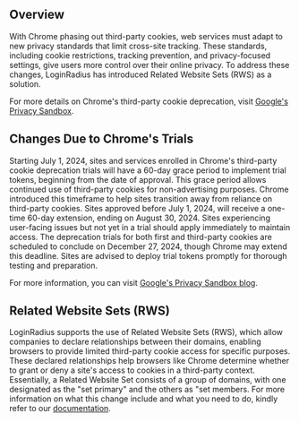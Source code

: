 ## Overview

With Chrome phasing out third-party cookies, web services must adapt to new privacy standards that limit cross-site tracking. These standards, including cookie restrictions, tracking prevention, and privacy-focused settings, give users more control over their online privacy. To address these changes, LoginRadius has introduced Related Website Sets (RWS) as a solution.

For more details on Chrome's third-party cookie deprecation, visit [Google's Privacy Sandbox](https://developers.google.com/privacy-sandbox/3pcd).

## Changes Due to Chrome's Trials

Starting July 1, 2024, sites and services enrolled in Chrome's third-party cookie deprecation trials will have a 60-day grace period to implement trial tokens, beginning from the date of approval. This grace period allows continued use of third-party cookies for non-advertising purposes. Chrome introduced this timeframe to help sites transition away from reliance on third-party cookies. Sites approved before July 1, 2024, will receive a one-time 60-day extension, ending on August 30, 2024. Sites experiencing user-facing issues but not yet in a trial should apply immediately to maintain access. The deprecation trials for both first and third-party cookies are scheduled to conclude on December 27, 2024, though Chrome may extend this deadline. Sites are advised to deploy trial tokens promptly for thorough testing and preparation.

For more information, you can visit [Google's Privacy Sandbox blog](https://developers.google.com/privacy-sandbox/blog/grace-period-update).

## Related Website Sets (RWS)

LoginRadius supports the use of Related Website Sets (RWS), which allow companies to declare relationships between their domains, enabling browsers to provide limited third-party cookie access for specific purposes. These declared relationships help browsers like Chrome determine whether to grant or deny a site's access to cookies in a third-party context. Essentially, a Related Website Set consists of a group of domains, with one designated as the "set primary" and the others as "set members. For more information on what this change include and what you need to do, kindly refer to our [documentation](https://www.loginradius.com/legacy/docs/single-sign-on/faq/chrome-blocking-third-party-cookies/).